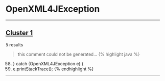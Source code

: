 # OpenXML4JException

***

## [Cluster 1](./1)
5 results
> this comment could not be generated...
{% highlight java %}
58. } catch (OpenXML4JException e) {
60.   e.printStackTrace();
{% endhighlight %}

***

